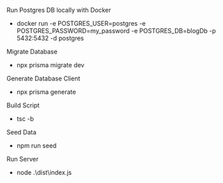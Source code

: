 Run Postgres DB locally with Docker

- docker run -e POSTGRES_USER=postgres -e POSTGRES_PASSWORD=my_password -e POSTGRES_DB=blogDb -p 5432:5432 -d postgres


Migrate Database

- npx prisma migrate dev


Generate Database Client

- npx prisma generate


Build Script

- tsc -b


Seed Data

- npm run seed


Run Server

- node .\dist\index.js  

